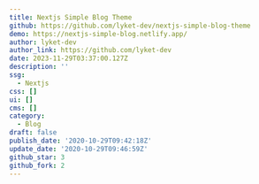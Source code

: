 ```yaml
---
title: Nextjs Simple Blog Theme
github: https://github.com/lyket-dev/nextjs-simple-blog-theme
demo: https://nextjs-simple-blog.netlify.app/
author: lyket-dev
author_link: https://github.com/lyket-dev
date: 2023-11-29T03:37:00.127Z
description: ''
ssg:
  - Nextjs
css: []
ui: []
cms: []
category:
  - Blog
draft: false
publish_date: '2020-10-29T09:42:18Z'
update_date: '2020-10-29T09:46:59Z'
github_star: 3
github_fork: 2
---
```

